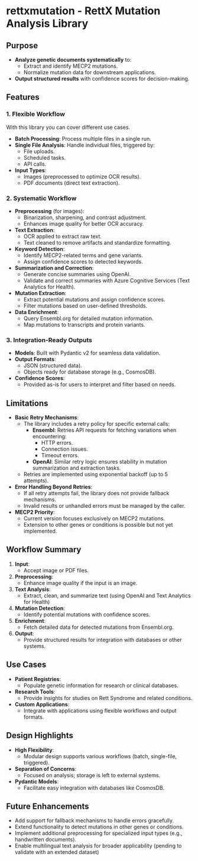 # rettxmutation - RettX Mutation Analysis Library

## Purpose
- **Analyze genetic documents systematically** to:
  - Extract and identify MECP2 mutations.
  - Normalize mutation data for downstream applications.
- **Output structured results** with confidence scores for decision-making.

## Features
### 1. Flexible Workflow
With this library you can cover different use cases.
- **Batch Processing**: Process multiple files in a single run.
- **Single File Analysis**: Handle individual files, triggered by:
  - File uploads.
  - Scheduled tasks.
  - API calls.
- **Input Types**:
  - Images (preprocessed to optimize OCR results).
  - PDF documents (direct text extraction).

### 2. Systematic Workflow
- **Preprocessing** (for images):
  - Binarization, sharpening, and contrast adjustment.
  - Enhances image quality for better OCR accuracy.
- **Text Extraction**:
  - OCR applied to extract raw text.
  - Text cleaned to remove artifacts and standardize formatting.
- **Keyword Detection**:
  - Identify MECP2-related terms and gene variants.
  - Assign confidence scores to detected keywords.
- **Summarization and Correction**:
  - Generate concise summaries using OpenAI.
  - Validate and correct summaries with Azure Cognitive Services (Text Analytics for Health).
- **Mutation Extraction**:
  - Extract potential mutations and assign confidence scores.
  - Filter mutations based on user-defined thresholds.
- **Data Enrichment**:
  - Query Ensembl.org for detailed mutation information.
  - Map mutations to transcripts and protein variants.

### 3. Integration-Ready Outputs
- **Models**: Built with Pydantic v2 for seamless data validation.
- **Output Formats**:
  - JSON (structured data).
  - Objects ready for database storage (e.g., CosmosDB).
- **Confidence Scores**:
  - Provided as-is for users to interpret and filter based on needs.

## Limitations
- **Basic Retry Mechanisms**:
  - The library includes a retry policy for specific external calls:
    - **Ensembl**: Retries API requests for fetching variations when encountering:
      - HTTP errors.
      - Connection issues.
      - Timeout errors.
    - **OpenAI**: Similar retry logic ensures stability in mutation summarization and extraction tasks.
  - Retries are implemented using exponential backoff (up to 5 attempts).
- **Error Handling Beyond Retries**:
  - If all retry attempts fail, the library does not provide fallback mechanisms.
  - Invalid results or unhandled errors must be managed by the caller.
- **MECP2 Priority**:
  - Current version focuses exclusively on MECP2 mutations.
  - Extension to other genes or conditions is possible but not yet implemented.

## Workflow Summary
1. **Input**:
   - Accept image or PDF files.
2. **Preprocessing**:
   - Enhance image quality if the input is an image.
3. **Text Analysis**:
   - Extract, clean, and summarize text (using OpenAI and Text Analytics for Health)
4. **Mutation Detection**:
   - Identify potential mutations with confidence scores.
5. **Enrichment**:
   - Fetch detailed data for detected mutations from Ensembl.org.
6. **Output**:
   - Provide structured results for integration with databases or other systems.

## Use Cases
- **Patient Registries**:
  - Populate genetic information for research or clinical databases.
- **Research Tools**:
  - Provide insights for studies on Rett Syndrome and related conditions.
- **Custom Applications**:
  - Integrate with applications using flexible workflows and output formats.

## Design Highlights
- **High Flexibility**:
  - Modular design supports various workflows (batch, single-file, triggered).
- **Separation of Concerns**:
  - Focused on analysis; storage is left to external systems.
- **Pydantic Models**:
  - Facilitate easy integration with databases like CosmosDB.

## Future Enhancements
- Add support for fallback mechanisms to handle errors gracefully.
- Extend functionality to detect mutations in other genes or conditions.
- Implement additional preprocessing for specialized input types (e.g., handwritten documents).
- Enable multilingual text analysis for broader applicability (pending to validate with an extended dataset)